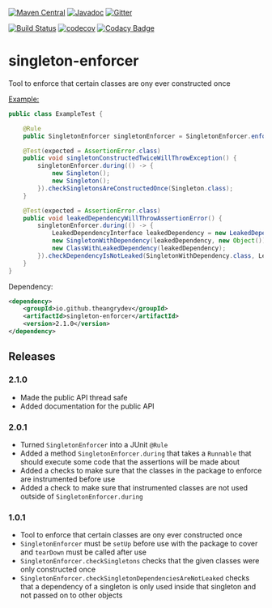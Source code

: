 [![Maven Central](https://maven-badges.herokuapp.com/maven-central/io.github.theangrydev/singleton-enforcer/badge.svg?style=flat)](https://maven-badges.herokuapp.com/maven-central/io.github.theangrydev/singleton-enforcer)
[![Javadoc](http://javadoc-badge.appspot.com/io.github.theangrydev/singleton-enforcer.svg?label=javadoc)](http://javadoc-badge.appspot.com/io.github.theangrydev/singleton-enforcer)
[![Gitter](https://badges.gitter.im/singleton-enforcer/Lobby.svg)](https://gitter.im/singleton-enforcer/Lobby?utm_source=badge&utm_medium=badge&utm_campaign=pr-badge)

[![Build Status](https://travis-ci.org/theangrydev/singleton-enforcer.svg?branch=master)](https://travis-ci.org/theangrydev/singleton-enforcer)
[![codecov](https://codecov.io/gh/theangrydev/singleton-enforcer/branch/master/graph/badge.svg)](https://codecov.io/gh/theangrydev/singleton-enforcer)
[![Codacy Badge](https://api.codacy.com/project/badge/Grade/ea483778bdf04ad899c81afd058299eb)](https://www.codacy.com/app/liam-williams/singleton-enforcer?utm_source=github.com&amp;utm_medium=referral&amp;utm_content=theangrydev/singleton-enforcer&amp;utm_campaign=Badge_Grade)

# singleton-enforcer
Tool to enforce that certain classes are ony ever constructed once

[Example:](https://github.com/theangrydev/singleton-enforcer/blob/master/src/test/java/acceptance/ExampleTest.java)
```java
public class ExampleTest {

    @Rule
    public SingletonEnforcer singletonEnforcer = SingletonEnforcer.enforcePackage("example");

    @Test(expected = AssertionError.class)
    public void singletonConstructedTwiceWillThrowException() {
        singletonEnforcer.during(() -> {
            new Singleton();
            new Singleton();
        }).checkSingletonsAreConstructedOnce(Singleton.class);
    }

    @Test(expected = AssertionError.class)
    public void leakedDependencyWillThrowAssertionError() {
        singletonEnforcer.during(() -> {
            LeakedDependencyInterface leakedDependency = new LeakedDependency();
            new SingletonWithDependency(leakedDependency, new Object());
            new ClassWithLeakedDependency(leakedDependency);
        }).checkDependencyIsNotLeaked(SingletonWithDependency.class, LeakedDependencyInterface.class);
    }
}
```

Dependency:
```xml
<dependency>
    <groupId>io.github.theangrydev</groupId>
    <artifactId>singleton-enforcer</artifactId>
    <version>2.1.0</version>
</dependency>
```

## Releases
### 2.1.0
* Made the public API thread safe
* Added documentation for the public API

### 2.0.1
* Turned `SingletonEnforcer` into a JUnit `@Rule`
* Added a method `SingletonEnforcer.during` that takes a `Runnable` that should execute some code that the assertions will be made about
* Added a checks to make sure that the classes in the package to enforce are instrumented before use
* Added a check to make sure that instrumented classes are not used outside of `SingletonEnforcer.during`

### 1.0.1
* Tool to enforce that certain classes are ony ever constructed once
* `SingletonEnforcer` must be `setUp` before use with the package to cover and `tearDown` must be called after use
* `SingletonEnforcer.checkSingletons` checks that the given classes were only constructed once 
* `SingletonEnforcer.checkSingletonDependenciesAreNotLeaked` checks that a dependency of a singleton is only used inside that singleton and not passed on to other objects
